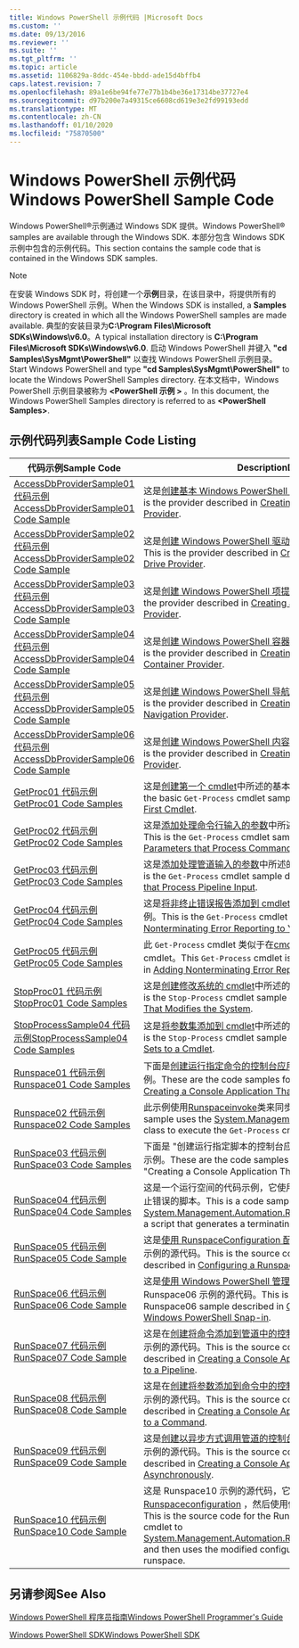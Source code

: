 ```yaml
---
title: Windows PowerShell 示例代码 |Microsoft Docs
ms.custom: ''
ms.date: 09/13/2016
ms.reviewer: ''
ms.suite: ''
ms.tgt_pltfrm: ''
ms.topic: article
ms.assetid: 1106829a-8ddc-454e-bbdd-ade15d4bffb4
caps.latest.revision: 7
ms.openlocfilehash: 89a1e6be94fe77e77b1b4be36e17314be37727e4
ms.sourcegitcommit: d97b200e7a49315ce6608cd619e3e2fd99193edd
ms.translationtype: MT
ms.contentlocale: zh-CN
ms.lasthandoff: 01/10/2020
ms.locfileid: "75870500"
---
```

# <a name="windows-powershell-sample-code"></a><span data-ttu-id="b2222-102">Windows PowerShell 示例代码</span><span class="sxs-lookup"><span data-stu-id="b2222-102">Windows PowerShell Sample Code</span></span>

<span data-ttu-id="b2222-103">Windows PowerShell®示例通过 Windows SDK 提供。</span><span class="sxs-lookup"><span data-stu-id="b2222-103">Windows PowerShell® samples are available through the Windows SDK.</span></span> <span data-ttu-id="b2222-104">本部分包含 Windows SDK 示例中包含的示例代码。</span><span class="sxs-lookup"><span data-stu-id="b2222-104">This section contains the sample code that is contained in the Windows SDK samples.</span></span>

> [!NOTE]
> <span data-ttu-id="b2222-105">在安装 Windows SDK 时，将创建一个**示例**目录，在该目录中，将提供所有的 Windows PowerShell 示例。</span><span class="sxs-lookup"><span data-stu-id="b2222-105">When the Windows SDK is installed, a **Samples** directory is created in which all the Windows PowerShell samples are made available.</span></span> <span data-ttu-id="b2222-106">典型的安装目录为**C:\Program Files\Microsoft SDKs\Windows\v6.0**。</span><span class="sxs-lookup"><span data-stu-id="b2222-106">A typical installation directory is **C:\Program Files\Microsoft SDKs\Windows\v6.0**.</span></span> <span data-ttu-id="b2222-107">启动 Windows PowerShell 并键入 **"cd Samples\SysMgmt\PowerShell"** 以查找 Windows PowerShell 示例目录。</span><span class="sxs-lookup"><span data-stu-id="b2222-107">Start Windows PowerShell and type **"cd Samples\SysMgmt\PowerShell"** to locate the Windows PowerShell Samples directory.</span></span> <span data-ttu-id="b2222-108">在本文档中，Windows PowerShell 示例目录被称为 **\<PowerShell 示例 >** 。</span><span class="sxs-lookup"><span data-stu-id="b2222-108">In this document, the Windows PowerShell Samples directory is referred to as **\<PowerShell Samples>**.</span></span>

## <a name="sample-code-listing"></a><span data-ttu-id="b2222-109">示例代码列表</span><span class="sxs-lookup"><span data-stu-id="b2222-109">Sample Code Listing</span></span>

|                                    <span data-ttu-id="b2222-110">代码示例</span><span class="sxs-lookup"><span data-stu-id="b2222-110">Sample Code</span></span>                                    |                                                                                                                                           <span data-ttu-id="b2222-111">Description</span><span class="sxs-lookup"><span data-stu-id="b2222-111">Description</span></span>                                                                                                                                           |
| --------------------------------------------------------------------------------- | ----------------------------------------------------------------------------------------------------------------------------------------------------------------------------------------------------------------------------------------------------------------------------------------------- |
| [<span data-ttu-id="b2222-112">AccessDbProviderSample01 代码示例</span><span class="sxs-lookup"><span data-stu-id="b2222-112">AccessDbProviderSample01 Code Sample</span></span>](./accessdbprovidersample01-code-sample.md) | <span data-ttu-id="b2222-113">这是[创建基本 Windows PowerShell 提供程序](./creating-a-basic-windows-powershell-provider.md)中所述的提供程序。</span><span class="sxs-lookup"><span data-stu-id="b2222-113">This is the provider described in [Creating a Basic Windows PowerShell Provider](./creating-a-basic-windows-powershell-provider.md).</span></span>                                                                                                                                                            |
| [<span data-ttu-id="b2222-114">AccessDbProviderSample02 代码示例</span><span class="sxs-lookup"><span data-stu-id="b2222-114">AccessDbProviderSample02 Code Sample</span></span>](./accessdbprovidersample02-code-sample.md) | <span data-ttu-id="b2222-115">这是[创建 Windows PowerShell 驱动器提供程序](./creating-a-windows-powershell-drive-provider.md)中所述的提供程序。</span><span class="sxs-lookup"><span data-stu-id="b2222-115">This is the provider described in [Creating a Windows PowerShell Drive Provider](./creating-a-windows-powershell-drive-provider.md).</span></span>                                                                                                                                                            |
| [<span data-ttu-id="b2222-116">AccessDbProviderSample03 代码示例</span><span class="sxs-lookup"><span data-stu-id="b2222-116">AccessDbProviderSample03 Code Sample</span></span>](./accessdbprovidersample03-code-sample.md) | <span data-ttu-id="b2222-117">这是[创建 Windows PowerShell 项提供程序](./creating-a-windows-powershell-item-provider.md)中所述的提供程序。</span><span class="sxs-lookup"><span data-stu-id="b2222-117">This is the provider described in [Creating a Windows PowerShell Item Provider](./creating-a-windows-powershell-item-provider.md).</span></span>                                                                                                                                                              |
| [<span data-ttu-id="b2222-118">AccessDbProviderSample04 代码示例</span><span class="sxs-lookup"><span data-stu-id="b2222-118">AccessDbProviderSample04 Code Sample</span></span>](./accessdbprovidersample04-code-sample.md) | <span data-ttu-id="b2222-119">这是[创建 Windows PowerShell 容器提供程序](./creating-a-windows-powershell-container-provider.md)中所述的提供程序。</span><span class="sxs-lookup"><span data-stu-id="b2222-119">This is the provider described in [Creating a Windows PowerShell Container Provider](./creating-a-windows-powershell-container-provider.md).</span></span>                                                                                                                                                    |
| [<span data-ttu-id="b2222-120">AccessDbProviderSample05 代码示例</span><span class="sxs-lookup"><span data-stu-id="b2222-120">AccessDbProviderSample05 Code Sample</span></span>](./accessdbprovidersample05-code-sample.md) | <span data-ttu-id="b2222-121">这是[创建 Windows PowerShell 导航提供程序](./creating-a-windows-powershell-navigation-provider.md)中所述的提供程序。</span><span class="sxs-lookup"><span data-stu-id="b2222-121">This is the provider described in [Creating a Windows PowerShell Navigation Provider](./creating-a-windows-powershell-navigation-provider.md).</span></span>                                                                                                                                                  |
| [<span data-ttu-id="b2222-122">AccessDbProviderSample06 代码示例</span><span class="sxs-lookup"><span data-stu-id="b2222-122">AccessDbProviderSample06 Code Sample</span></span>](./accessdbprovidersample06-code-sample.md) | <span data-ttu-id="b2222-123">这是[创建 Windows PowerShell 内容提供程序](./creating-a-windows-powershell-content-provider.md)中所述的提供程序。</span><span class="sxs-lookup"><span data-stu-id="b2222-123">This is the provider described in [Creating a Windows PowerShell Content Provider](./creating-a-windows-powershell-content-provider.md).</span></span>                                                                                                                                                        |
| [<span data-ttu-id="b2222-124">GetProc01 代码示例</span><span class="sxs-lookup"><span data-stu-id="b2222-124">GetProc01 Code Samples</span></span>](./getproc01-code-samples.md)                             | <span data-ttu-id="b2222-125">这是[创建第一个 cmdlet](../cmdlet/creating-a-cmdlet-without-parameters.md)中所述的基本 `Get-Process` cmdlet 示例。</span><span class="sxs-lookup"><span data-stu-id="b2222-125">This is the basic `Get-Process` cmdlet sample described in [Creating Your First Cmdlet](../cmdlet/creating-a-cmdlet-without-parameters.md).</span></span>                                                                                                                                                     |
| [<span data-ttu-id="b2222-126">GetProc02 代码示例</span><span class="sxs-lookup"><span data-stu-id="b2222-126">GetProc02 Code Samples</span></span>](./getproc02-code-samples.md)                             | <span data-ttu-id="b2222-127">这是[添加处理命令行输入的参数](../cmdlet/adding-parameters-that-process-command-line-input.md)中所述的 `Get-Process` cmdlet 示例。</span><span class="sxs-lookup"><span data-stu-id="b2222-127">This is the `Get-Process` cmdlet sample described in [Adding Parameters that Process Command-Line Input](../cmdlet/adding-parameters-that-process-command-line-input.md).</span></span>                                                                                                                       |
| [<span data-ttu-id="b2222-128">GetProc03 代码示例</span><span class="sxs-lookup"><span data-stu-id="b2222-128">GetProc03 Code Samples</span></span>](./getproc03-code-samples.md)                             | <span data-ttu-id="b2222-129">这是[添加处理管道输入的参数](../cmdlet/adding-parameters-that-process-pipeline-input.md)中所述的 `Get-Process` cmdlet 示例。</span><span class="sxs-lookup"><span data-stu-id="b2222-129">This is the `Get-Process` cmdlet sample described in [Adding Parameters that Process Pipeline Input](../cmdlet/adding-parameters-that-process-pipeline-input.md).</span></span>                                                                                                                               |
| [<span data-ttu-id="b2222-130">GetProc04 代码示例</span><span class="sxs-lookup"><span data-stu-id="b2222-130">GetProc04 Code Samples</span></span>](./getproc04-code-samples.md)                             | <span data-ttu-id="b2222-131">这是[将非终止错误报告添加到 cmdlet](../cmdlet/adding-non-terminating-error-reporting-to-your-cmdlet.md)中所述的 `Get-Process` cmdlet 示例。</span><span class="sxs-lookup"><span data-stu-id="b2222-131">This is the `Get-Process` cmdlet sample described in [Adding Nonterminating Error Reporting to Your Cmdlet](../cmdlet/adding-non-terminating-error-reporting-to-your-cmdlet.md).</span></span>                                                                                                                |
| [<span data-ttu-id="b2222-132">GetProc05 代码示例</span><span class="sxs-lookup"><span data-stu-id="b2222-132">GetProc05 Code Samples</span></span>](./getproc05-code-samples.md)                             | <span data-ttu-id="b2222-133">此 `Get-Process` cmdlet 类似于在[cmdlet 中添加非终止错误报告](../cmdlet/adding-non-terminating-error-reporting-to-your-cmdlet.md)中所述的 cmdlet。</span><span class="sxs-lookup"><span data-stu-id="b2222-133">This `Get-Process` cmdlet is similar to the cmdlet described in [Adding Nonterminating Error Reporting to Your Cmdlet](../cmdlet/adding-non-terminating-error-reporting-to-your-cmdlet.md).</span></span>                                                                                                     |
| [<span data-ttu-id="b2222-134">StopProc01 代码示例</span><span class="sxs-lookup"><span data-stu-id="b2222-134">StopProc01 Code Samples</span></span>](./stopproc01-code-samples.md)                           | <span data-ttu-id="b2222-135">这是[创建修改系统的 cmdlet](../cmdlet/creating-a-cmdlet-that-modifies-the-system.md)中所述的 `Stop-Process` cmdlet 示例。</span><span class="sxs-lookup"><span data-stu-id="b2222-135">This is the `Stop-Process` cmdlet sample described in [Creating a Cmdlet That Modifies the System](../cmdlet/creating-a-cmdlet-that-modifies-the-system.md).</span></span>                                                                                                                                    |
| [<span data-ttu-id="b2222-136">StopProcessSample04 代码示例</span><span class="sxs-lookup"><span data-stu-id="b2222-136">StopProcessSample04 Code Samples</span></span>](./stopprocesssample04-code-samples.md)         | <span data-ttu-id="b2222-137">这是[将参数集添加到 cmdlet](../cmdlet/adding-parameter-sets-to-a-cmdlet.md)中所述的 `Stop-Process` cmdlet 示例。</span><span class="sxs-lookup"><span data-stu-id="b2222-137">This is the `Stop-Process` cmdlet sample described in [Adding Parameter Sets to a Cmdlet](../cmdlet/adding-parameter-sets-to-a-cmdlet.md).</span></span>                                                                                                                                                      |
| [<span data-ttu-id="b2222-138">Runspace01 代码示例</span><span class="sxs-lookup"><span data-stu-id="b2222-138">Runspace01 Code Samples</span></span>](./runspace01-code-samples.md)                           | <span data-ttu-id="b2222-139">下面是[创建运行指定命令的控制台应用程序](/dotnet/csharp/programming-guide/inside-a-program/hello-world-your-first-program)中所述的运行空间的代码示例。</span><span class="sxs-lookup"><span data-stu-id="b2222-139">These are the code samples for the runspace described in [Creating a Console Application That Runs a Specified Command](/dotnet/csharp/programming-guide/inside-a-program/hello-world-your-first-program).</span></span>                                                                                      |
| [<span data-ttu-id="b2222-140">Runspace02 代码示例</span><span class="sxs-lookup"><span data-stu-id="b2222-140">Runspace02 Code Samples</span></span>](./runspace02-code-samples.md)                           | <span data-ttu-id="b2222-141">此示例使用[Runspaceinvoke](/dotnet/api/System.Management.Automation.RunspaceInvoke)类来同步执行 `Get-Process` cmdlet。</span><span class="sxs-lookup"><span data-stu-id="b2222-141">This sample uses the [System.Management.Automation.Runspaceinvoke](/dotnet/api/System.Management.Automation.RunspaceInvoke) class to execute the `Get-Process` cmdlet synchronously.</span></span>                                                                                                            |
| [<span data-ttu-id="b2222-142">RunSpace03 代码示例</span><span class="sxs-lookup"><span data-stu-id="b2222-142">RunSpace03 Code Samples</span></span>](./runspace03-code-samples.md)                           | <span data-ttu-id="b2222-143">下面是 "创建运行指定脚本的控制台应用程序" 中所述的运行空间的代码示例。</span><span class="sxs-lookup"><span data-stu-id="b2222-143">These are the code samples for the runspace described in "Creating a Console Application That Runs a Specified Script".</span></span>                                                                                                                                                                         |
| [<span data-ttu-id="b2222-144">RunSpace04 代码示例</span><span class="sxs-lookup"><span data-stu-id="b2222-144">RunSpace04 Code Samples</span></span>](./runspace04-code-samples.md)                           | <span data-ttu-id="b2222-145">这是一个运行空间的代码示例，它使用[Runspaceinvoke](/dotnet/api/System.Management.Automation.RunspaceInvoke)类来执行生成终止错误的脚本。</span><span class="sxs-lookup"><span data-stu-id="b2222-145">This is a code sample for a runspace that uses the [System.Management.Automation.Runspaceinvoke](/dotnet/api/System.Management.Automation.RunspaceInvoke) class to execute a script that generates a terminating error.</span></span>                                                                         |
| [<span data-ttu-id="b2222-146">RunSpace05 代码示例</span><span class="sxs-lookup"><span data-stu-id="b2222-146">RunSpace05 Code Sample</span></span>](./runspace05-code-sample.md)                             | <span data-ttu-id="b2222-147">这是[使用 RunspaceConfiguration 配置运行空间](https://msdn.microsoft.com/42681d19-2d05-4975-befd-afb1990e79b2)中所述的 Runspace05 示例的源代码。</span><span class="sxs-lookup"><span data-stu-id="b2222-147">This is the source code for the Runspace05 sample described in [Configuring a Runspace Using RunspaceConfiguration](https://msdn.microsoft.com/42681d19-2d05-4975-befd-afb1990e79b2).</span></span>                                                                                                           |
| [<span data-ttu-id="b2222-148">RunSpace06 代码示例</span><span class="sxs-lookup"><span data-stu-id="b2222-148">RunSpace06 Code Sample</span></span>](./runspace06-code-sample.md)                             | <span data-ttu-id="b2222-149">这是[使用 Windows PowerShell 管理单元配置运行空间](https://msdn.microsoft.com/a7289ee8-9732-49ee-91c7-d533e9538b83)中所述的 Runspace06 示例的源代码。</span><span class="sxs-lookup"><span data-stu-id="b2222-149">This is the source code for the Runspace06 sample described in [Configuring a Runspace Using a Windows PowerShell Snap-in](https://msdn.microsoft.com/a7289ee8-9732-49ee-91c7-d533e9538b83).</span></span>                                                                                                    |
| [<span data-ttu-id="b2222-150">RunSpace07 代码示例</span><span class="sxs-lookup"><span data-stu-id="b2222-150">RunSpace07 Code Sample</span></span>](./runspace07-code-sample.md)                             | <span data-ttu-id="b2222-151">这是在[创建将命令添加到管道中的控制台应用程序](https://msdn.microsoft.com/01eb7808-e97b-4905-80be-9e2fa38c262e)中所述的 Runspace07 示例的源代码。</span><span class="sxs-lookup"><span data-stu-id="b2222-151">This is the source code for the Runspace07 sample described in [Creating a Console Application That Adds Commands to a Pipeline](https://msdn.microsoft.com/01eb7808-e97b-4905-80be-9e2fa38c262e).</span></span>                                                                                              |
| [<span data-ttu-id="b2222-152">RunSpace08 代码示例</span><span class="sxs-lookup"><span data-stu-id="b2222-152">RunSpace08 Code Sample</span></span>](./runspace08-code-sample.md)                             | <span data-ttu-id="b2222-153">这是在[创建将参数添加到命令中的控制台应用程序](https://msdn.microsoft.com/848b2b46-60f1-4a86-b448-cfc7c0cccfba)中所述的 Runspace08 示例的源代码。</span><span class="sxs-lookup"><span data-stu-id="b2222-153">This is the source code for the Runspace08 sample described in [Creating a Console Application That Adds Parameters to a Command](https://msdn.microsoft.com/848b2b46-60f1-4a86-b448-cfc7c0cccfba).</span></span>                                                                                             |
| [<span data-ttu-id="b2222-154">RunSpace09 代码示例</span><span class="sxs-lookup"><span data-stu-id="b2222-154">RunSpace09 Code Sample</span></span>](./runspace09-code-sample.md)                             | <span data-ttu-id="b2222-155">这是[创建以异步方式调用管道的控制台应用程序](https://msdn.microsoft.com/198c1c94-2a06-457e-93ce-c0d910618e47)中所述的 Runspace09 示例的源代码。</span><span class="sxs-lookup"><span data-stu-id="b2222-155">This is the source code for the Runspace09 sample described in [Creating a Console Application That Invokes a Pipeline Asynchronously](https://msdn.microsoft.com/198c1c94-2a06-457e-93ce-c0d910618e47).</span></span>                                                                                        |
| [<span data-ttu-id="b2222-156">RunSpace10 代码示例</span><span class="sxs-lookup"><span data-stu-id="b2222-156">RunSpace10 Code Sample</span></span>](./runspace10-code-sample.md)                             | <span data-ttu-id="b2222-157">这是 Runspace10 示例的源代码，它将 cmdlet 添加到[Runspaceconfiguration](/dotnet/api/System.Management.Automation.Runspaces.RunspaceConfiguration) ，然后使用修改后的配置信息来创建运行空间。</span><span class="sxs-lookup"><span data-stu-id="b2222-157">This is the source code for the Runspace10 sample, which adds a cmdlet to [System.Management.Automation.Runspaces.Runspaceconfiguration](/dotnet/api/System.Management.Automation.Runspaces.RunspaceConfiguration) and then uses the modified configuration information to create the runspace.</span></span> |

## <a name="see-also"></a><span data-ttu-id="b2222-158">另请参阅</span><span class="sxs-lookup"><span data-stu-id="b2222-158">See Also</span></span>

[<span data-ttu-id="b2222-159">Windows PowerShell 程序员指南</span><span class="sxs-lookup"><span data-stu-id="b2222-159">Windows PowerShell Programmer's Guide</span></span>](./windows-powershell-programmer-s-guide.md)

[<span data-ttu-id="b2222-160">Windows PowerShell SDK</span><span class="sxs-lookup"><span data-stu-id="b2222-160">Windows PowerShell SDK</span></span>](../windows-powershell-reference.md)